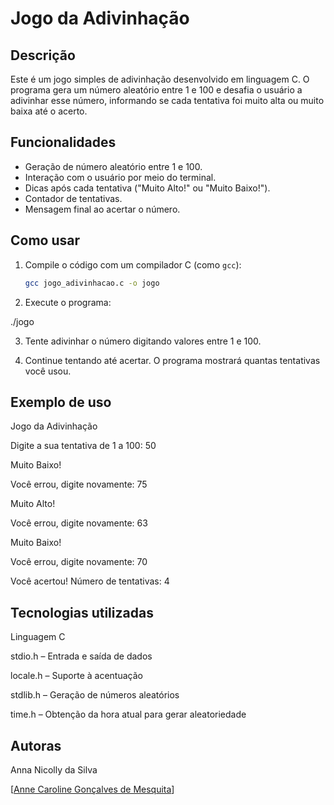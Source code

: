 # Jogo da Adivinhação 

## Descrição

Este é um jogo simples de adivinhação desenvolvido em linguagem C. O programa gera um número aleatório entre 1 e 100 e desafia o usuário a adivinhar esse número, informando se cada tentativa foi muito alta ou muito baixa até o acerto.

## Funcionalidades

- Geração de número aleatório entre 1 e 100.
- Interação com o usuário por meio do terminal.
- Dicas após cada tentativa ("Muito Alto!" ou "Muito Baixo!").
- Contador de tentativas.
- Mensagem final ao acertar o número.

## Como usar

1. Compile o código com um compilador C (como `gcc`):
   ```bash
   gcc jogo_adivinhacao.c -o jogo

2. Execute o programa:

./jogo


3. Tente adivinhar o número digitando valores entre 1 e 100.


4. Continue tentando até acertar. O programa mostrará quantas tentativas você usou.



##  Exemplo de uso

Jogo da Adivinhação

Digite a sua tentativa de 1 a 100: 50

Muito Baixo!

Você errou, digite novamente: 75

Muito Alto!

Você errou, digite novamente: 63

Muito Baixo!

Você errou, digite novamente: 70

Você acertou! Número de tentativas: 4

## Tecnologias utilizadas

Linguagem C

stdio.h – Entrada e saída de dados

locale.h – Suporte à acentuação

stdlib.h – Geração de números aleatórios

time.h – Obtenção da hora atual para gerar aleatoriedade


## Autoras

Anna Nicolly da Silva

[[Anne Caroline Gonçalves de Mesquita](https://github.com/anne-cgm)]
